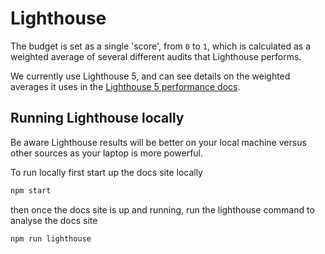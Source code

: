 # Lighthouse

The budget is set as a single 'score', from `0` to `1`, which is calculated as a weighted average of several different audits that Lighthouse performs.

We currently use Lighthouse 5, and can see details on the weighted averages it uses in the [Lighthouse 5 performance docs](https://web.dev/performance-scoring/#lighthouse-5).

## Running Lighthouse locally

Be aware Lighthouse results will be better on your local machine versus other sources as your laptop is more powerful. 

To run locally first start up the docs site locally

```js
npm start
```

then once the docs site is up and running, run the lighthouse command to analyse the docs site

```js
npm run lighthouse
```
